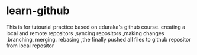 
# learn-github

This is for tutourial practice based on eduraka's github course.
creating a local and remote repositors
,syncing repositors
,making changes 
,branching, merging. rebasing
,the finally pushed all files to github repositor from local repositor
